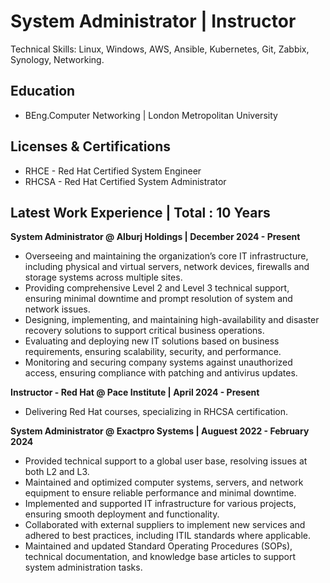 # System Administrator | Instructor 
Technical Skills: Linux, Windows, AWS, Ansible, Kubernetes, Git, Zabbix, Synology, Networking. 

## Education
- BEng.Computer Networking  | London Metropolitan University

## Licenses & Certifications
- RHCE  - Red Hat Certified System Engineer
- RHCSA - Red Hat Certified System Administrator

## Latest Work Experience           |       Total : 10 Years
**System Administrator @ Alburj Holdings  | December 2024 - Present**
- Overseeing and maintaining the organization’s core IT infrastructure, including physical and virtual servers, network devices, firewalls and storage systems across multiple sites. 
- Providing comprehensive Level 2 and Level 3 technical support, ensuring minimal downtime and prompt resolution of system and network issues. 
- Designing, implementing, and maintaining high-availability and disaster recovery solutions to support critical business operations. 
- Evaluating and deploying new IT solutions based on business requirements, ensuring scalability, security, and performance.
- Monitoring and securing company systems against unauthorized access, ensuring compliance with patching and antivirus updates.

**Instructor - Red Hat @ Pace Institute  | April 2024 - Present**
- Delivering Red Hat courses, specializing in RHCSA certification.

**System Administrator @ Exactpro Systems  | Auguest 2022 - February 2024**
- Provided technical support to a global user base, resolving issues at both L2 and L3. 
- Maintained and optimized computer systems, servers, and network equipment to ensure reliable performance and minimal downtime. 
- Implemented and supported IT infrastructure for various projects, ensuring smooth deployment and functionality. 
- Collaborated with external suppliers to implement new services and adhered to best practices, including ITIL standards where applicable.
- Maintained and updated Standard Operating Procedures (SOPs), technical documentation, and knowledge base articles to support system administration tasks.